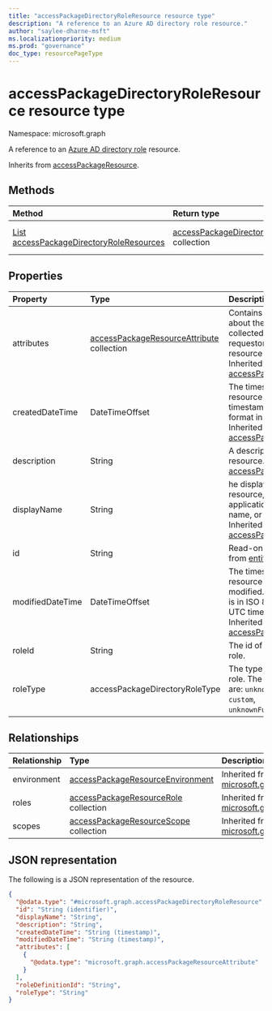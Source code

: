 ```yaml
---
title: "accessPackageDirectoryRoleResource resource type"
description: "A reference to an Azure AD directory role resource."
author: "saylee-dharne-msft"
ms.localizationpriority: medium
ms.prod: "governance"
doc_type: resourcePageType
---
```


# accessPackageDirectoryRoleResource resource type

Namespace: microsoft.graph

A reference to an [Azure AD directory role](../resources/directoryrole.md) resource.

Inherits from [accessPackageResource](../resources/accesspackageresource.md).

## Methods
|Method|Return type|Description|
|:---|:---|:---|
|[List accessPackageDirectoryRoleResources](../api/accesspackagedirectoryroleresource-list.md)|[accessPackageDirectoryRoleResource](../resources/accesspackagedirectoryroleresource.md) collection|Get a list of the [accessPackageDirectoryRoleResource](../resources/accesspackagedirectoryroleresource.md) objects and their properties.|

## Properties
|Property|Type|Description|
|:---|:---|:---|
|attributes|[accessPackageResourceAttribute](../resources/accesspackageresourceattribute.md) collection|Contains information about the attributes to be collected from the requestor and sent to the resource application. Inherited from [accessPackageResource](../resources/accesspackageresource.md).|
|createdDateTime|DateTimeOffset|The timestamp that the resource was added. The timestamp is in ISO 8601 format in UTC time. Inherited from [accessPackageResource](../resources/accesspackageresource.md).|
|description|String|A description for the resource.Inherited from [accessPackageResource](../resources/accesspackageresource.md).|
|displayName|String|he display name of the resource, such as the application name, group name, or site name. Inherited from [accessPackageResource](../resources/accesspackageresource.md).|
|id|String|Read-only. Inherited from [entity](../resources/entity.md).|
|modifiedDateTime|DateTimeOffset|The timestamp that this resource was last modified. The timestamp is in ISO 8601 format in UTC time. Read-only. Inherited from [accessPackageResource](../resources/accesspackageresource.md).|
|roleId|String|The id of the directory role. |
|roleType|accessPackageDirectoryRoleType|The type of directory role. The possible values are: `unknown`, `builtIn`, `custom`, `unknownFutureValue`.|

## Relationships
|Relationship|Type|Description|
|:---|:---|:---|
|environment|[accessPackageResourceEnvironment](../resources/accesspackageresourceenvironment.md)|Inherited from [microsoft.graph.accessPackageResource](../resources/accesspackageresource.md)|
|roles|[accessPackageResourceRole](../resources/accesspackageresourcerole.md) collection|Inherited from [microsoft.graph.accessPackageResource](../resources/accesspackageresource.md)|
|scopes|[accessPackageResourceScope](../resources/accesspackageresourcescope.md) collection| Inherited from [microsoft.graph.accessPackageResource](../resources/accesspackageresource.md)|


## JSON representation
The following is a JSON representation of the resource.
<!-- {
  "blockType": "resource",
  "keyProperty": "id",
  "@odata.type": "microsoft.graph.accessPackageDirectoryRoleResource",
  "baseType": "microsoft.graph.accessPackageResource",
  "openType": false
}
-->
``` json
{
  "@odata.type": "#microsoft.graph.accessPackageDirectoryRoleResource",
  "id": "String (identifier)",
  "displayName": "String",
  "description": "String",
  "createdDateTime": "String (timestamp)",
  "modifiedDateTime": "String (timestamp)",
  "attributes": [
    {
      "@odata.type": "microsoft.graph.accessPackageResourceAttribute"
    }
  ],
  "roleDefinitionId": "String",
  "roleType": "String"
}
```

